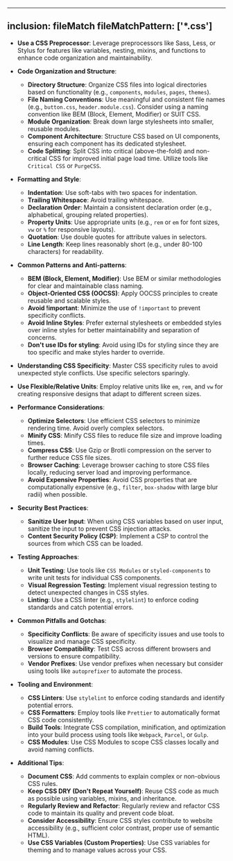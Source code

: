 ---

## inclusion: fileMatch fileMatchPattern: ['\*.css']

- **Use a CSS Preprocessor**: Leverage preprocessors like Sass, Less, or Stylus for features like variables, nesting, mixins, and functions to enhance code organization and maintainability.

- **Code Organization and Structure**:

  - **Directory Structure**: Organize CSS files into logical directories based on functionality (e.g., `components`, `modules`, `pages`, `themes`).
  - **File Naming Conventions**: Use meaningful and consistent file names (e.g., `button.css`, `header.module.css`). Consider using a naming convention like BEM (Block, Element, Modifier) or SUIT CSS.
  - **Module Organization**: Break down large stylesheets into smaller, reusable modules.
  - **Component Architecture**: Structure CSS based on UI components, ensuring each component has its dedicated stylesheet.
  - **Code Splitting**: Split CSS into critical (above-the-fold) and non-critical CSS for improved initial page load time. Utilize tools like `Critical CSS` or `PurgeCSS`.

- **Formatting and Style**:

  - **Indentation**: Use soft-tabs with two spaces for indentation.
  - **Trailing Whitespace**: Avoid trailing whitespace.
  - **Declaration Order**: Maintain a consistent declaration order (e.g., alphabetical, grouping related properties).
  - **Property Units**: Use appropriate units (e.g., `rem` or `em` for font sizes, `vw` or `%` for responsive layouts).
  - **Quotation**: Use double quotes for attribute values in selectors.
  - **Line Length**: Keep lines reasonably short (e.g., under 80-100 characters) for readability.

- **Common Patterns and Anti-patterns**:

  - **BEM (Block, Element, Modifier)**: Use BEM or similar methodologies for clear and maintainable class naming.
  - **Object-Oriented CSS (OOCSS)**: Apply OOCSS principles to create reusable and scalable styles.
  - **Avoid !important**: Minimize the use of `!important` to prevent specificity conflicts.
  - **Avoid Inline Styles**: Prefer external stylesheets or embedded styles over inline styles for better maintainability and separation of concerns.
  - **Don't use IDs for styling**: Avoid using IDs for styling since they are too specific and make styles harder to override.

- **Understanding CSS Specificity**: Master CSS specificity rules to avoid unexpected style conflicts. Use specific selectors sparingly.

- **Use Flexible/Relative Units**: Employ relative units like `em`, `rem`, and `vw` for creating responsive designs that adapt to different screen sizes.

- **Performance Considerations**:

  - **Optimize Selectors**: Use efficient CSS selectors to minimize rendering time. Avoid overly complex selectors.
  - **Minify CSS**: Minify CSS files to reduce file size and improve loading times.
  - **Compress CSS**: Use Gzip or Brotli compression on the server to further reduce CSS file sizes.
  - **Browser Caching**: Leverage browser caching to store CSS files locally, reducing server load and improving performance.
  - **Avoid Expensive Properties**: Avoid CSS properties that are computationally expensive (e.g., `filter`, `box-shadow` with large blur radii) when possible.

- **Security Best Practices**:

  - **Sanitize User Input**: When using CSS variables based on user input, sanitize the input to prevent CSS injection attacks.
  - **Content Security Policy (CSP)**: Implement a CSP to control the sources from which CSS can be loaded.

- **Testing Approaches**:

  - **Unit Testing**: Use tools like `CSS Modules` or `styled-components` to write unit tests for individual CSS components.
  - **Visual Regression Testing**: Implement visual regression testing to detect unexpected changes in CSS styles.
  - **Linting**: Use a CSS linter (e.g., `stylelint`) to enforce coding standards and catch potential errors.

- **Common Pitfalls and Gotchas**:

  - **Specificity Conflicts**: Be aware of specificity issues and use tools to visualize and manage CSS specificity.
  - **Browser Compatibility**: Test CSS across different browsers and versions to ensure compatibility.
  - **Vendor Prefixes**: Use vendor prefixes when necessary but consider using tools like `autoprefixer` to automate the process.

- **Tooling and Environment**:

  - **CSS Linters**: Use `stylelint` to enforce coding standards and identify potential errors.
  - **CSS Formatters**: Employ tools like `Prettier` to automatically format CSS code consistently.
  - **Build Tools**: Integrate CSS compilation, minification, and optimization into your build process using tools like `Webpack`, `Parcel`, or `Gulp`.
  - **CSS Modules**: Use CSS Modules to scope CSS classes locally and avoid naming conflicts.

- **Additional Tips**:

  - **Document CSS**: Add comments to explain complex or non-obvious CSS rules.
  - **Keep CSS DRY (Don't Repeat Yourself)**: Reuse CSS code as much as possible using variables, mixins, and inheritance.
  - **Regularly Review and Refactor**: Regularly review and refactor CSS code to maintain its quality and prevent code bloat.
  - **Consider Accessibility**: Ensure CSS styles contribute to website accessibility (e.g., sufficient color contrast, proper use of semantic HTML).
  - **Use CSS Variables (Custom Properties)**: Use CSS variables for theming and to manage values across your CSS.
